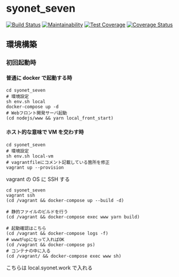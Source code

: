 # syonet_seven

[![Build Status](https://travis-ci.org/igara/syonet_seven.svg?branch=master)](https://travis-ci.org/igara/syonet_seven)
[![Maintainability](https://api.codeclimate.com/v1/badges/03ee67318f7884556809/maintainability)](https://codeclimate.com/github/igara/syonet_seven/maintainability)
[![Test Coverage](https://api.codeclimate.com/v1/badges/03ee67318f7884556809/test_coverage)](https://codeclimate.com/github/igara/syonet_seven/test_coverage)
[![Coverage Status](https://coveralls.io/repos/github/igara/syonet_seven/badge.svg)](https://coveralls.io/github/igara/syonet_seven)

## 環境構築

### 初回起動時

#### 普通に docker で起動する時

```
cd syonet_seven
# 環境設定
sh env.sh local
docker-compose up -d
# Webフロント開発サーバ起動
(cd nodejs/www && yarn local_front_start)
```

#### ホスト的な意味で VM を交わす時

```
cd syonet_seven
# 環境設定
sh env.sh local-vm
# vagrantfileにコメント記載している箇所を修正
vagrant up --provision
```

vagrant の OS に SSH する

```
cd syonet_seven
vagrant ssh
(cd /vagrant && docker-compose up --build -d)

# 静的ファイルのビルドを行う
(cd /vagrant && docker-compose exec www yarn build)

# 起動確認はこちら
(cd /vagrant && docker-compose logs -f)
# wwwがupになって入ればOK
(cd /vagrant && docker-compose ps)
# コンテナの中に入る
(cd /vagrant/ && docker-compose exec www sh)
```

こちらは local.syonet.work で入れる
